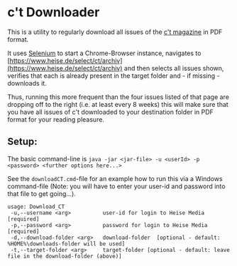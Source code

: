 # c't Downloader
This is a utility to regularly download all issues of the [c't magazine](https://www.heise.de/ct) in PDF format.

It uses [Selenium](https://www.selenium.dev/) to start a Chrome-Browser instance, navigates to 
[https://www.heise.de/select/ct/archiv](https://www.heise.de/select/ct/archiv) and then selects 
all issues shown, verifies that each is already present in the target folder and - if missing - downloads it.

Thus, running this more frequent than the four issues listed of that page are dropping off to the right (i.e. at least every 8 weeks) this will make sure that you have all issues of c't downloaded to your destination folder in PDF format for your reading pleasure.

## Setup:
The basic command-line is 
`java -jar <jar-file> -u <userId> -p <password> <further options here...>`

See the `downloadCT.cmd`-file for an example how to run this via a Windows command-file
(Note: you will have to enter your user-id and password into that file to get going...).

```
usage: Download_CT
 -u,--username <arg>          user-id for login to Heise Media [required]
 -p,--password <arg>          password for login to Heise Media [required]
 -d,--download-folder <arg>   download-folder  [optional - default: %HOME%\downloads-folder will be used]
 -t,--target-folder <arg>     target-folder [optional - default: leave file in the download-folder (above)]
```
